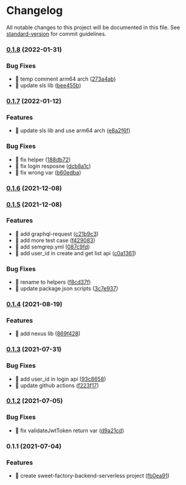 # Changelog

All notable changes to this project will be documented in this file. See [standard-version](https://github.com/conventional-changelog/standard-version) for commit guidelines.

### [0.1.8](https://github.com/yeukfei02/sweet-factory-backend-serverless/compare/v0.1.7...v0.1.8) (2022-01-31)


### Bug Fixes

* 🐛 temp comment arm64 arch ([273a4ab](https://github.com/yeukfei02/sweet-factory-backend-serverless/commit/273a4ab02087a50f1d857d516a2632348dd900dc))
* 🐛 update sls lib ([bee455b](https://github.com/yeukfei02/sweet-factory-backend-serverless/commit/bee455b2115e5d3e0fb1c1d9959ca82f2c83ab16))

### [0.1.7](https://github.com/yeukfei02/sweet-factory-backend-serverless/compare/v0.1.6...v0.1.7) (2022-01-12)


### Features

* 🎸 update sls lib and use arm64 arch ([e8a2f6f](https://github.com/yeukfei02/sweet-factory-backend-serverless/commit/e8a2f6f3e9777f382e0370012a045bc769b17ca3))


### Bug Fixes

* 🐛 fix helper ([188db72](https://github.com/yeukfei02/sweet-factory-backend-serverless/commit/188db724d3cac7d128062ff0531a0ae894eb7652))
* 🐛 fix login resposne ([dcb8a1c](https://github.com/yeukfei02/sweet-factory-backend-serverless/commit/dcb8a1cae5c956a7d33a589ab718f5b4be114bce))
* 🐛 fix wrong var ([b60edba](https://github.com/yeukfei02/sweet-factory-backend-serverless/commit/b60edba4fadadc97e0ec1861f793cd52f19750c8))

### [0.1.6](https://github.com/yeukfei02/sweet-factory-backend-serverless/compare/v0.1.5...v0.1.6) (2021-12-08)

### [0.1.5](https://github.com/yeukfei02/sweet-factory-backend-serverless/compare/v0.1.4...v0.1.5) (2021-12-08)


### Features

* 🎸 add graphql-request ([c21b9c3](https://github.com/yeukfei02/sweet-factory-backend-serverless/commit/c21b9c372d05eac3e482c09b17dcc1f7a38d2355))
* 🎸 add more test case ([f429083](https://github.com/yeukfei02/sweet-factory-backend-serverless/commit/f429083c711332a9434403949ec9450433f5a254))
* 🎸 add semgrep.yml ([087c9fd](https://github.com/yeukfei02/sweet-factory-backend-serverless/commit/087c9fd637e653838366a1a132d968189fd11a52))
* 🎸 add user_id in create and get list api ([c0a1361](https://github.com/yeukfei02/sweet-factory-backend-serverless/commit/c0a1361edebaa0910da0e7c6723961aa4109c1b7))


### Bug Fixes

* 🐛 rename to helpers ([f8cd37f](https://github.com/yeukfei02/sweet-factory-backend-serverless/commit/f8cd37f93724044bfb8d4b46a861a0fa700ec7af))
* 🐛 update package.json scripts ([3c7e937](https://github.com/yeukfei02/sweet-factory-backend-serverless/commit/3c7e93715bdf4b1762935be7d8e8360c4d1967cc))

### [0.1.4](https://github.com/yeukfei02/sweet-factory-backend-serverless/compare/v0.1.3...v0.1.4) (2021-08-19)


### Features

* 🎸 add nexus lib ([869f428](https://github.com/yeukfei02/sweet-factory-backend-serverless/commit/869f428892ce84fc76dea55c1b319b4044c4c9b0))

### [0.1.3](https://github.com/yeukfei02/sweet-factory-backend-serverless/compare/v0.1.2...v0.1.3) (2021-07-31)


### Bug Fixes

* 🐛 add user_id in login api ([93c8658](https://github.com/yeukfei02/sweet-factory-backend-serverless/commit/93c86580bd5b46b4a6786b8ef96dbb0dce0d1e24))
* 🐛 update github actions ([f223f17](https://github.com/yeukfei02/sweet-factory-backend-serverless/commit/f223f17e396ee43da2280a2583c33967da6efaaf))

### [0.1.2](https://github.com/yeukfei02/sweet-factory-backend-serverless/compare/v0.1.1...v0.1.2) (2021-07-05)


### Bug Fixes

* 🐛 fix validateJwtToken return var ([d9a21cd](https://github.com/yeukfei02/sweet-factory-backend-serverless/commit/d9a21cd909fa70bbc972ff743392c7c363d02873))

### 0.1.1 (2021-07-04)


### Features

* 🎸 create sweet-factory-backend-serverless project ([fb0ea91](https://github.com/yeukfei02/sweet-factory-backend-serverless/commit/fb0ea91b28d295faff764bfd621c34c974b492ed))
